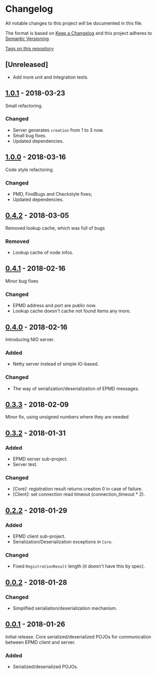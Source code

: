 # Changelog

All notable changes to this project will be documented in this file.

The format is based on [Keep a Changelog](http://keepachangelog.com/en/1.0.0/)
and this project adheres to [Semantic Versioning](http://semver.org/spec/v2.0.0.html).

[Tags on this repository](https://github.com/appulse-projects/epmd-java/tags)

## [Unreleased]

- Add more unit and integration tests.

## [1.0.1](https://github.com/appulse-projects/epmd-java/releases/tag/1.0.1) - 2018-03-23

Small refactoring.

### Changed

- Server generates `creation` from 1 to 3 now.
- Small bug fixes.
- Updated dependencies.

## [1.0.0](https://github.com/appulse-projects/epmd-java/releases/tag/1.0.0) - 2018-03-16

Code style refactoring.

### Changed

- PMD, FindBugs and Checkstyle fixes;
- Updated dependencies.

## [0.4.2](https://github.com/appulse-projects/epmd-java/releases/tag/0.4.2) - 2018-03-05

Removed lookup cache, which was full of bugs

### Removed

- Lookup cache of node infos.

## [0.4.1](https://github.com/appulse-projects/epmd-java/releases/tag/0.4.1) - 2018-02-16

Minor bug fixes

### Changed

- EPMD address and port are public now.
- Lookup cache doesn't cache not found items any more.

## [0.4.0](https://github.com/appulse-projects/epmd-java/releases/tag/0.4.0) - 2018-02-16

Introducing NIO server.

### Added

- Netty server instead of simple IO-based.

### Changed

- The way of serialization/deserialization of EPMD messages.

## [0.3.3](https://github.com/appulse-projects/epmd-java/releases/tag/0.3.3) - 2018-02-09

Minor fix, using unsigned numbers where they are needed

## [0.3.2](https://github.com/appulse-projects/epmd-java/releases/tag/0.3.2) - 2018-01-31

### Added

- EPMD server sub-project.
- Server test.

### Changed

- [Core]: registration result returns creation 0 in case of failure.
- [Client]: set connection read timeout (connection_timeout * 2).

## [0.2.2](https://github.com/appulse-projects/epmd-java/releases/tag/0.2.2) - 2018-01-29

### Added

- EPMD client sub-project.
- Serialization/Deserialization exceptions in `Core`.

### Changed

- Fixed `RegistrationResult` length (it doesn't have this by spec).

## [0.0.2](https://github.com/appulse-projects/epmd-java/releases/tag/0.0.2) - 2018-01-28

### Changed

- Simplified serialiation/deserialization mechanism.

## [0.0.1](https://github.com/appulse-projects/epmd-java/releases/tag/0.0.1) - 2018-01-26

Initial release. Core serialized/deserialized POJOs for communication between EPMD client and server.

### Added

- Serialized/deserialized POJOs.
